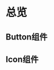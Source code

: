 # 总览

## Button组件
<preview path="../packages/button/basic.vue" title="基础用法" description="Button 组件的基础用法"></preview>

## Icon组件
<preview path="../packages/icon/icon.vue" title="icon用法" description="icon 组件的基础用法"></preview>